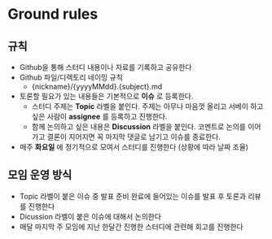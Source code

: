 # Ground rules

## 규칙

- Github을 통해 스터디 내용이나 자료를 기록하고 공유한다
- Github 파일/디렉토리 네이밍 규칙
  - {nickname}/{yyyyMMdd}.{subject}.md
- 토론할 필요가 있는 내용들은 기본적으로 **이슈** 로 등록한다.
  - 스터디 주제는 **Topic** 라벨을 붙인다. 주제는 아무나 마음껏 올리고 서베이 하고 싶은 사람이 **assignee** 를 등록하고 진행한다.
  - 함께 논의하고 싶은 내용은 **Discussion** 라벨을 붙인다. 코멘트로 논의를 이어가고 결론이 지어지면 꼭 마지막 댓글로 남기고 이슈를 종료한다.
- 매주 **화요일** 에 정기적으로 모여서 스터디를 진행한다 (상황에 따라 날짜 조율)

## 모임 운영 방식

- Topic 라벨이 붙은 이슈 중 발표 준비 완료에 들어있는 이슈를 발표 후 토론과 리뷰를 진행한다
- Dicussion 라벨이 붙은 이슈에 대해서 논의한다
- 매달 마지막 주 모임에 지난 한달간 진행한 스터디에 관련해 회고를 진행한다
